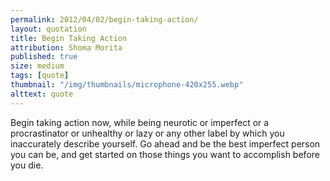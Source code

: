 ```yaml
---
permalink: 2012/04/02/begin-taking-action/
layout: quotation
title: Begin Taking Action
attribution: Shoma Morita
published: true
size: medium
tags: [quote]
thumbnail: "/img/thumbnails/microphone-420x255.webp"
alttext: quote
---
```


Begin taking action now, while being neurotic or imperfect or a
procrastinator or unhealthy or lazy or any other label by which you
inaccurately describe yourself. Go ahead and be the best imperfect
person you can be, and get started on those things you want to accomplish
before you die.
